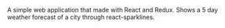 A simple web application that made with React and Redux.
Shows a 5 day weather forecast of a city through react-sparklines.
